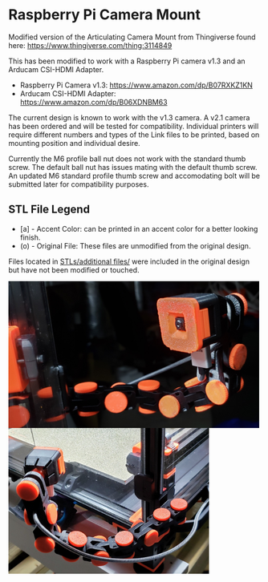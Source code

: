 # Raspberry Pi Camera Mount
Modified version of the Articulating Camera Mount from Thingiverse found here: https://www.thingiverse.com/thing:3114849

This has been modified to work with a Raspberry Pi camera v1.3 and an Arducam CSI-HDMI Adapter.

* Raspberry Pi Camera v1.3: https://www.amazon.com/dp/B07RXKZ1KN
* Arducam CSI-HDMI Adapter: https://www.amazon.com/dp/B06XDNBM63

The current design is known to work with the v1.3 camera.  A v2.1 camera has been ordered and will be
tested for compatibility. Individual printers will require different numbers and types of the Link files
to be printed, based on mounting position and individual desire.

Currently the M6 profile ball nut does not work with the standard thumb screw.  The default ball nut
has issues mating with the default thumb screw.  An updated M6 standard profile thumb screw and
accomodating bolt will be submitted later for compatibility purposes.

## STL File Legend
* [a] - Accent Color: can be printed in an accent color for a better looking finish.
* (o) - Original File: These files are unmodified from the original design.

Files located in [STLs/additional files/](https://github.com/ayerlock/3D-Printing/tree/master/Projects/RPi%20Camera%20Mount/STLs/additional%20files) were included in the original design but have not been modified or touched.

<img align="left" width=500 src="mount_side_front.jpg" />
<img align="left" width=400 src="mount_angle_rear.jpg" />
